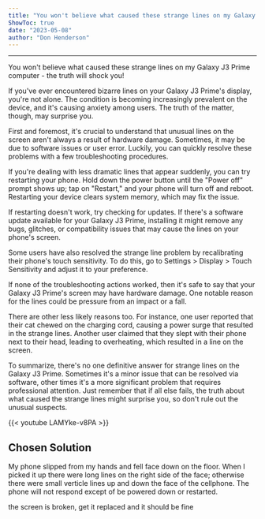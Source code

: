 ```yaml
---
title: "You won't believe what caused these strange lines on my Galaxy J3 Prime computer - the truth will shock you!"
ShowToc: true 
date: "2023-05-08"
author: "Don Henderson"
---
```

*****
You won't believe what caused these strange lines on my Galaxy J3 Prime computer - the truth will shock you!

If you've ever encountered bizarre lines on your Galaxy J3 Prime's display, you're not alone. The condition is becoming increasingly prevalent on the device, and it's causing anxiety among users. The truth of the matter, though, may surprise you.

First and foremost, it's crucial to understand that unusual lines on the screen aren't always a result of hardware damage. Sometimes, it may be due to software issues or user error. Luckily, you can quickly resolve these problems with a few troubleshooting procedures.

If you're dealing with less dramatic lines that appear suddenly, you can try restarting your phone. Hold down the power button until the "Power off" prompt shows up; tap on "Restart," and your phone will turn off and reboot. Restarting your device clears system memory, which may fix the issue.

If restarting doesn't work, try checking for updates. If there's a software update available for your Galaxy J3 Prime, installing it might remove any bugs, glitches, or compatibility issues that may cause the lines on your phone's screen.

Some users have also resolved the strange line problem by recalibrating their phone's touch sensitivity. To do this, go to Settings > Display > Touch Sensitivity and adjust it to your preference.

If none of the troubleshooting actions worked, then it's safe to say that your Galaxy J3 Prime's screen may have hardware damage. One notable reason for the lines could be pressure from an impact or a fall.

There are other less likely reasons too. For instance, one user reported that their cat chewed on the charging cord, causing a power surge that resulted in the strange lines. Another user claimed that they slept with their phone next to their head, leading to overheating, which resulted in a line on the screen.

To summarize, there's no one definitive answer for strange lines on the Galaxy J3 Prime. Sometimes it's a minor issue that can be resolved via software, other times it's a more significant problem that requires professional attention. Just remember that if all else fails, the truth about what caused the strange lines might surprise you, so don't rule out the unusual suspects.

{{< youtube LAMYke-v8PA >}} 



## Chosen Solution
 My phone slipped from my hands and fell face down on the floor.  When I picked it up there were long lines on the right side of the face; otherwise there were small verticle lines up and down the face of the cellphone.  The phone will not respond except of be powered down or restarted.

 the screen is broken, get it replaced and it should be fine




